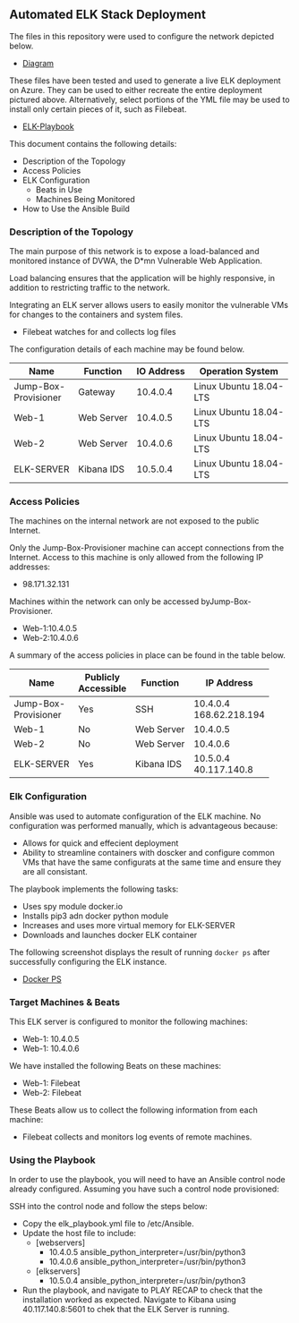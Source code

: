 ## Automated ELK Stack Deployment

The files in this repository were used to configure the network depicted below.

- [Diagram](ELK_Stack_Network_Diagram.png)

These files have been tested and used to generate a live ELK deployment on Azure. They can be used to either recreate the entire deployment pictured above. Alternatively, select portions of the YML file may be used to install only certain pieces of it, such as Filebeat.

  - [ELK-Playbook](elk-playbook.yml)

This document contains the following details:
- Description of the Topology
- Access Policies
- ELK Configuration
  - Beats in Use
  - Machines Being Monitored
- How to Use the Ansible Build


### Description of the Topology

The main purpose of this network is to expose a load-balanced and monitored instance of DVWA, the D*mn Vulnerable Web Application.

Load balancing ensures that the application will be highly responsive, in addition to restricting traffic to the network.

Integrating an ELK server allows users to easily monitor the vulnerable VMs for changes to the containers and system files.

- Filebeat watches for and collects log files

The configuration details of each machine may be found below.

| Name                     | Function   | IO Address | Operation System           |
|--------------------------|------------|------------|----------------------------|
| Jump-Box-<br>Provisioner | Gateway    | 10.4.0.4   | Linux Ubuntu 18.04-<br>LTS |
| Web-1                    | Web Server | 10.4.0.5   | Linux Ubuntu 18.04-<br>LTS |
| Web-2                    | Web Server | 10.4.0.6   | Linux Ubuntu 18.04-<br>LTS |
| ELK-SERVER               | Kibana IDS | 10.5.0.4   | Linux Ubuntu 18.04-<br>LTS |

### Access Policies

The machines on the internal network are not exposed to the public Internet. 

Only the Jump-Box-Provisioner machine can accept connections from the Internet. Access to this machine is only allowed from the following IP addresses:

- 98.171.32.131

Machines within the network can only be accessed byJump-Box-Provisioner.

- Web-1:10.4.0.5
- Web-2:10.4.0.6

A summary of the access policies in place can be found in the table below.

| Name                     | Publicly <br>Accessible | Function   | IP Address          |
|--------------------------|-------------------------|------------|---------------------|
| Jump-Box-<br>Provisioner | Yes                     | SSH        | 10.4.0.4<br>168.62.218.194 |
| Web-1                    | No                      | Web Server | 10.4.0.5            |
| Web-2                    | No                      | Web Server | 10.4.0.6            |
| ELK-SERVER               | Yes                     | Kibana IDS | 10.5.0.4<br>40.117.140.8 |

### Elk Configuration

Ansible was used to automate configuration of the ELK machine. No configuration was performed manually, which is advantageous because:

- Allows for quick and effecient deployment
- Ability to streamline containers with doscker and configure common VMs that have the same configurats at the same time and ensure they are all consistant. 

The playbook implements the following tasks:
- Uses spy module docker.io
- Installs pip3 adn docker python module
- Increases and uses more virtual memory for ELK-SERVER
- Downloads and launches docker ELK container

The following screenshot displays the result of running `docker ps` after successfully configuring the ELK instance.

- [Docker PS](Docker%20PS.png)

### Target Machines & Beats
This ELK server is configured to monitor the following machines:

- Web-1: 10.4.0.5
- Web-1: 10.4.0.6

We have installed the following Beats on these machines:

- Web-1: Filebeat
- Web-2: Filebeat

These Beats allow us to collect the following information from each machine:

- Filebeat collects and monitors log events of remote machines.


### Using the Playbook
In order to use the playbook, you will need to have an Ansible control node already configured. Assuming you have such a control node provisioned: 

SSH into the control node and follow the steps below:
- Copy the elk_playbook.yml file to /etc/Ansible.
- Update the host file to include:
  - [webservers]
    - 10.4.0.5 ansible_python_interpreter=/usr/bin/python3
    - 10.4.0.6 ansible_python_interpreter=/usr/bin/python3
  - [elkservers]
    - 10.5.0.4 ansible_python_interpreter=/usr/bin/python3
- Run the playbook, and navigate to PLAY RECAP to check that the installation worked as expected. Navigate to Kibana using 40.117.140.8:5601 to chek that the ELK Server is running.
